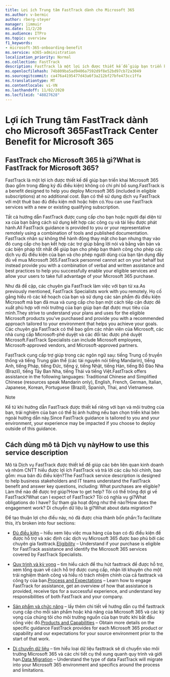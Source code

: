 ```yaml
---
title: Lợi ích Trung tâm FastTrack dành cho Microsoft 365
ms.author: v-bermic
author: rberg-steyer
manager: jimmuir
ms.date: 11/2/20
ms.audience: ITPro
ms.topic: overview
f1_keywords:
- microsoft-365-onboarding-benefit
ms.service: m365-administration
localization_priority: Normal
ms.collection: FastTrack
description: FastTrack là một lợi ích được thiết kế để giúp bạn triển khai Microsoft 365 (bao gồm trong đăng ký đủ điều kiện) không có chi phí bổ sung. Bạn có thể sử dụng dịch vụ FastTrack với một thuê bao đủ điều kiện mới hoặc hiện có.
ms.openlocfilehash: 74b809ba5ad9406a7592d9f8e52bd97cb72a3049
ms.sourcegitcommit: ca476a4195477d43a6f3a212bf27bfe473cc1ffa
ms.translationtype: MT
ms.contentlocale: vi-VN
ms.lasthandoff: 11/02/2020
ms.locfileid: "48827628"
---
```

# <a name="fasttrack-center-benefit-for-microsoft-365"></a><span data-ttu-id="1e21b-104">Lợi ích Trung tâm FastTrack dành cho Microsoft 365</span><span class="sxs-lookup"><span data-stu-id="1e21b-104">FastTrack Center Benefit for Microsoft 365</span></span>

## <a name="what-is-fasttrack-for-microsoft-365"></a><span data-ttu-id="1e21b-105">FastTrack cho Microsoft 365 là gì?</span><span class="sxs-lookup"><span data-stu-id="1e21b-105">What is FastTrack for Microsoft 365?</span></span>

<span data-ttu-id="1e21b-106">FastTrack là một lợi ích được thiết kế để giúp bạn triển khai Microsoft 365 (bao gồm trong đăng ký đủ điều kiện) không có chi phí bổ sung.</span><span class="sxs-lookup"><span data-stu-id="1e21b-106">FastTrack is a benefit designed to help you deploy Microsoft 365 (included in eligible subscriptions) at no additional cost.</span></span> <span data-ttu-id="1e21b-107">Bạn có thể sử dụng dịch vụ FastTrack với một thuê bao đủ điều kiện mới hoặc hiện có.</span><span class="sxs-lookup"><span data-stu-id="1e21b-107">You can use FastTrack services with a new or existing qualifying subscription.</span></span>

<span data-ttu-id="1e21b-108">Tất cả hướng dẫn FastTrack được cung cấp cho bạn hoặc người đại diện từ xa của bạn bằng cách sử dụng kết hợp các công cụ và tài liệu được phát hành.</span><span class="sxs-lookup"><span data-stu-id="1e21b-108">All FastTrack guidance is provided to you or your representative remotely using a combination of tools and published documentation.</span></span> <span data-ttu-id="1e21b-109">FastTrack nhân sự không thể hành động thay mặt cho bạn nhưng thay vào đó cung cấp cho bạn kết hợp các trợ giúp bằng lời nói và bằng văn bản và các biện pháp tốt nhất để giúp bạn cho phép bạn thành công cho phép các dịch vụ đủ điều kiện của bạn và cho phép người dùng của bạn tận dụng đầy đủ về mua Microsoft 365.</span><span class="sxs-lookup"><span data-stu-id="1e21b-109">FastTrack personnel cannot act on your behalf but instead provide you with a combination of verbal and written assistance and best practices to help you successfully enable your eligible services and allow your users to take full advantage of your Microsoft 365 purchase.</span></span>

<span data-ttu-id="1e21b-110">Như đã đề cập, các chuyên gia FastTrack làm việc với bạn từ xa.</span><span class="sxs-lookup"><span data-stu-id="1e21b-110">As previously mentioned, FastTrack Specialists work with you remotely.</span></span> <span data-ttu-id="1e21b-111">Họ cố gắng hiểu rõ các kế hoạch của bạn và sử dụng các sản phẩm đủ điều kiện Microsoft mà bạn đã mua và cung cấp cho bạn một cách tiếp cận được đề xuất phù hợp với môi trường của bạn giúp bạn đạt được mục tiêu của mình.</span><span class="sxs-lookup"><span data-stu-id="1e21b-111">They strive to understand your plans and uses for the eligible Microsoft products you’ve purchased and provide you with a recommended approach tailored to your environment that helps you achieve your goals.</span></span> <span data-ttu-id="1e21b-112">Các chuyên gia FastTrack có thể bao gồm các nhân viên của Microsoft, các nhà cung cấp Microsoft-phê duyệt và các đối tác được phê duyệt Microsoft.</span><span class="sxs-lookup"><span data-stu-id="1e21b-112">FastTrack Specialists can include Microsoft employees, Microsoft-approved vendors, and Microsoft-approved partners.</span></span>

<span data-ttu-id="1e21b-113">FastTrack cung cấp trợ giúp trong các ngôn ngữ sau: tiếng Trung cổ truyền thống và tiếng Trung giản thể (các tài nguyên nói tiếng Mandarin), tiếng Anh, tiếng Pháp, tiếng Đức, tiếng ý, tiếng Nhật, tiếng Hàn, tiếng Bồ Đào Nha (Brazil), tiếng Tây Ban Nha, tiếng Thái và tiếng Việt.</span><span class="sxs-lookup"><span data-stu-id="1e21b-113">FastTrack offers assistance in the following languages: Traditional Chinese and Simplified Chinese (resources speak Mandarin only), English, French, German, Italian, Japanese, Korean, Portuguese (Brazil), Spanish, Thai, and Vietnamese.</span></span>

> [!NOTE]
> <span data-ttu-id="1e21b-114">Kể từ khi hướng dẫn FastTrack được thiết kế riêng với bạn và môi trường của bạn, trải nghiệm của bạn có thể bị ảnh hưởng nếu bạn chọn triển khai bên ngoài hướng dẫn này.</span><span class="sxs-lookup"><span data-stu-id="1e21b-114">Since FastTrack guidance is tailored to you and your environment, your experience may be impacted if you choose to deploy outside of this guidance.</span></span>

## <a name="how-to-use-this-service-description"></a><span data-ttu-id="1e21b-115">Cách dùng mô tả Dịch vụ này</span><span class="sxs-lookup"><span data-stu-id="1e21b-115">How to use this service description</span></span>

<span data-ttu-id="1e21b-116">Mô tả Dịch vụ FastTrack được thiết kế để giúp các bên liên quan kinh doanh và nhóm CNTT hiểu được lợi ích FastTrack và trả lời các câu hỏi chính, bao gồm: mua bán đủ điều kiện?</span><span class="sxs-lookup"><span data-stu-id="1e21b-116">The FastTrack service description is designed to help business stakeholders and IT teams understand the FastTrack benefit and answer key questions, including: What purchases are eligible?</span></span> <span data-ttu-id="1e21b-117">Làm thế nào để được trợ giúp?</span><span class="sxs-lookup"><span data-stu-id="1e21b-117">How to get help?</span></span> <span data-ttu-id="1e21b-118">Tôi có thể trông đợi gì về FastTrack?</span><span class="sxs-lookup"><span data-stu-id="1e21b-118">What can I expect of FastTrack?</span></span> <span data-ttu-id="1e21b-119">Tôi có nghĩa vụ gì?</span><span class="sxs-lookup"><span data-stu-id="1e21b-119">What obligations do I have?</span></span> <span data-ttu-id="1e21b-120">Sự tham gia hoạt động như thế nào?</span><span class="sxs-lookup"><span data-stu-id="1e21b-120">How does the engagement work?</span></span> <span data-ttu-id="1e21b-121">Di chuyển dữ liệu là gì?</span><span class="sxs-lookup"><span data-stu-id="1e21b-121">What about data migration?</span></span>

<span data-ttu-id="1e21b-122">Để tạo thuận lợi cho điều này, nó đã được chia thành bốn phần:</span><span class="sxs-lookup"><span data-stu-id="1e21b-122">To facilitate this, it’s broken into four sections:</span></span>

  - <span data-ttu-id="1e21b-123">[Đủ điều kiện](eligibility.md) – hiểu xem liệu việc mua hàng của bạn có đủ điều kiện để được hỗ trợ và xác định các dịch vụ Microsoft 365 được bao phủ bởi các chuyên gia fasttrack.</span><span class="sxs-lookup"><span data-stu-id="1e21b-123">[Eligibility](eligibility.md) – Understand if your purchase is eligible for FastTrack assistance and identify the Microsoft 365 services covered by FastTrack Specialists.</span></span>

  - <span data-ttu-id="1e21b-124">[Quy trình và kỳ vọng](process-and-expectations.md) – tìm hiểu cách để thu hút fasttrack để được hỗ trợ, xem tổng quan về cách hỗ trợ được cung cấp, nhận lời khuyên cho một trải nghiệm thành công và hiểu rõ trách nhiệm chính của cả fasttrack và công ty của bạn.</span><span class="sxs-lookup"><span data-stu-id="1e21b-124">[Process and Expectations](process-and-expectations.md) – Learn how to engage FastTrack for assistance, get an overview of how that assistance is provided, receive tips for a successful experience, and understand key responsibilities of both FastTrack and your company.</span></span>

  - <span data-ttu-id="1e21b-125">[Sản phẩm và chức năng](products-and-capabilities.md) – lấy thêm chi tiết về hướng dẫn cụ thể fasttrack cung cấp cho mỗi sản phẩm hoặc khả năng của Microsoft 365 và các kỳ vọng của chúng tôi cho môi trường nguồn của bạn trước khi bắt đầu công việc đó.</span><span class="sxs-lookup"><span data-stu-id="1e21b-125">[Products and Capabilities](products-and-capabilities.md) – Obtain more details on the specific guidance FastTrack provides for each Microsoft 365 product or capability and our expectations for your source environment prior to the start of that work.</span></span>

  - <span data-ttu-id="1e21b-126">[Di chuyển dữ liệu](data-migration.md) – tìm hiểu loại dữ liệu fasttrack sẽ di chuyển vào môi trường Microsoft 365 và các chi tiết cụ thể xung quanh quy trình và giới hạn.</span><span class="sxs-lookup"><span data-stu-id="1e21b-126">[Data Migration](data-migration.md) – Understand the type of data FastTrack will migrate into your Microsoft 365 environment and specifics around the process and limitations.</span></span>

